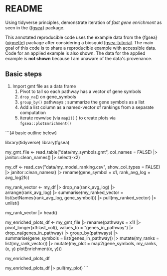 # README

<!-- badges: start -->

<!-- badges: end -->

Using tidyverse principles, demonstrate iteration of *fast gene enrichment* as seen in the {[fgsea](https://bioconductor.org/packages/release/bioc/html/fgsea.html)} package.

This annotated reproducible code uses the example data from the {fgsea} ([vignette](https://bioconductor.org/packages/release/bioc/vignettes/fgsea/inst/doc/fgsea-tutorial.html)) package after considering a biosquid [fgsea-tutorial](https://biostatsquid.com/fgsea-tutorial-gsea/). The main goal of this code is to share a reproducible example with accessible data. Code for an applied example is also shown. The data for the applied example is **not shown** because I am unaware of the data's provenance.

## Basic steps

1.  Import gmt file as a data frame
    1.  Pivot to tall so each pathway has a vector of gene symbols
    2.  `drop_na`() on gene_symbols
    3.  `group_by()` pathways ; summarize the gene symbols as a list
    4.  Add a list column as a named-vector of rankings from a separate computation
    5.  iterate rowwise (via `map2()` ) to create plots via `fgsea::plotEnrichment()`

\`\`\`{# basic outline below}

library(tidyverse) library(fgsea)

my_gmt_file \<- read_table("data/my_symbols.gmt", col_names = FALSE) \|\> janitor::clean_names() \|\> select(-x2)

my_df \<- read_csv("data/my_model_ranking.csv", show_col_types = FALSE) \|\> janitor::clean_names() \|\> rename(gene_symbol = x1, rank_avg_log = avg_log2fc)

my_rank_vector \<- my_df \|\> drop_na(rank_avg_log) \|\> arrange(rank_avg_log) \|\> summarise(my_ranked_vector = list(setNames(rank_avg_log, gene_symbol))) \|\> pull(my_ranked_vector) \|\> unlist()

my_rank_vector \|\> head()

my_enriched_plots_df \<- my_gmt_file \|\> rename(pathways = x1) \|\> pivot_longer(x3:last_col(), values_to = "genes_in_pathway") \|\> drop_na(genes_in_pathway) \|\> group_by(pathways) \|\> summarise(gene_symbols = list(genes_in_pathway)) \|\> mutate(my_ranks = list(my_rank_vector)) \|\> mutate(my_plot = map2(gene_symbols, my_ranks, (x, y) plotEnrichment(x, y)))

my_enriched_plots_df

my_enriched_plots_df \|\> pull(my_plot) \`\`\`
